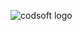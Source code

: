 ![codsoft logo](https://github.com/rishikgoud/Hotel-Landing-page/assets/160753840/23910b6f-6ee0-451c-87ac-ccccfd035d95)
